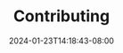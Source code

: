 ---
weight: 2500
title: "Contributing"
description: "Contribution guidelines for the IBM Operator Collection SDK for VS Code extension."
icon: "library_add"
date: "2024-01-23T14:18:43-08:00"
lastmod: "2024-01-23T14:18:43-08:00"
draft: false
toc: true
---